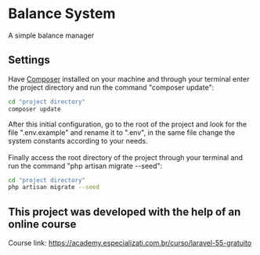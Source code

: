 # Balance System
A simple balance manager
## Settings
Have [Composer](https://getcomposer.org/) installed on your machine and through your terminal enter the project directory and run the command "composer update":
```sh
cd "project directory"
composer update
```
After this initial configuration, go to the root of the project and look for the file ".env.example" and rename it to ".env", in the same file change the system constants according to your needs.
<br><br>
Finally access the root directory of the project through your terminal and run the command "php artisan migrate --seed":
```sh
cd "project directory"
php artisan migrate --seed
```
## This project was developed with the help of an online course
Course link: https://academy.especializati.com.br/curso/laravel-55-gratuito
